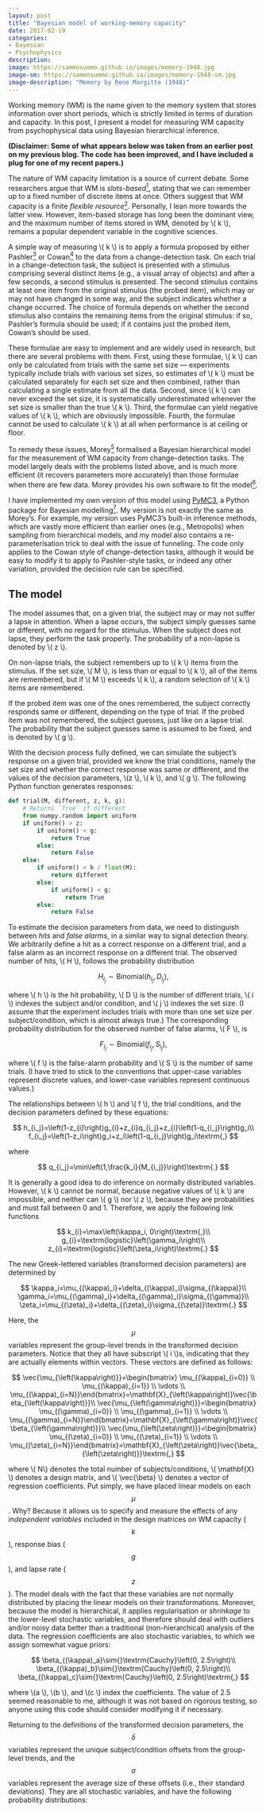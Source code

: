 ```yaml
---
layout: post
title: "Bayesian model of working-memory capacity"
date: 2017-02-19
categories:
- Bayesian
- Psychophysics
description:
image: https://sammosummo.github.io/images/memory-1948.jpg
image-sm: https://sammosummo.github.io/images/memory-1948-sm.jpg
image-description: "Memory by Rene Margitte (1948)"
---
```


Working memory (WM) is the name given to the memory system that stores information over short periods, which is strictly limited in terms of duration and capacity. In this post, I present a model for measuring WM capacity from psychophysical data using Bayesian hierarchical inference.

**(Disclaimer: Some of what appears below was taken from an earlier post on my previous blog. The code has been improved, and I have included a plug for one of my recent papers.)**

The nature of WM capacity limitation is a source of current debate. Some researchers argue that WM is *slots-based*[<sup>1</sup>], stating that we can remember up to a fixed number of discrete items at once. Others suggest that WM capacity is a finite *flexible resource*[<sup>2</sup>]. Personally, I lean more towards the latter view. However, item-based storage has long been the dominant view, and the maximum number of items stored in WM, denoted by \\( k \\), remains a popular dependent variable in the cognitive sciences.

[<sup>1</sup>]: https://doi.org/10.1016/j.tics.2013.06.006 "Luck, S.J., & Vogel, E.K. (2013). Visual working memory capacity: From psychophysics and neurobiology to individual differences. Trends in Cognitive Sciences, 17(8), 391–400."

[<sup>2</sup>]: https://doi.org/10.1038/nn.3655 "Ma, W. J., Hussain, M. & Bays, P. M. (2014). Changing concepts of working memory. Nature Neuroscience, 17, 347–356."

A simple way of measuring \\( k \\) is to apply a formula proposed by either Pashler[<sup>3</sup>] or Cowan[<sup>4</sup>] to the data from a change-detection task. On each trial in a change-detection task, the subject is presented with a stimulus comprising several distinct items (e.g., a visual array of objects) and after a few seconds, a second stimulus is presented. The second stimulus contains at least one item from the original stimulus (the probed item), which may or may not have changed in some way, and the subject indicates whether a change occurred. The choice of formula depends on whether the second stimulus also contains the remaining items from the original stimulus: if so, Pashler’s formula should be used; if it contains just the probed item, Cowan’s should be used.

[<sup>3</sup>]: https://www.ncbi.nlm.nih.gov/pubmed/3226885 "Pashler, H. (1988). Familiarity and visual change detection. Perception & Psychophysics, 44(4), 369–378."

[<sup>4</sup>]: https://www.ncbi.nlm.nih.gov/pubmed/11515286 "Cowan, N. (2001). The magic number 4 in short-term memory: A reconsideration of mental storage capacity. Behavioral and Brain Sciences, 24(1), 87–114."

These formulae are easy to implement and are widely used in research, but there are several problems with them. First, using these formulae, \\( k \\) can only be calculated from trials with the same set size — experiments typically include trials with various set sizes, so estimates of \\( k \\) must be calculated separately for each set size and then combined, rather than calculating a single estimate from all the data. Second, since \\( k \\) can never exceed the set size, it is systematically underestimated whenever the set size is smaller than the true \\( k \\). Third, the formulae can yield negative values of \\( k \\), which are obviously impossible. Fourth, the formulae cannot be used to calculate \\( k \\) at all when performance is at ceiling or floor.

To remedy these issues, Morey[<sup>5</sup>] formalised a Bayesian hierarchical model for the measurement of WM capacity from change-detection tasks. The model largely deals with the problems listed above, and is much more efficient (it recovers parameters more accurately) than those formulae when there are few data. Morey provides his own software to fit the model[<sup>6</sup>].

[<sup>5</sup>]: https://doi.org/10.1016/j.jmp.2010.08.008 "Morey, R. D. (2011). A hierarchical Bayesian model for the measurement of working memory capacity. Journal of Mathematical Psychology, 55, 8–24"

[<sup>6</sup>]: https://dx.doi.org/10.3758%2Fs13428-011-0114-8 "Morey, R. D. & Morey, C. C. (2011). WoMMBAT: A user interface for hierarchical Bayesian estimation of working memory capacity. Behavior Research Methods, 43(4), 1044–1065."

I have implemented my own version of this model using [PyMC3](http://docs.pymc.io/), a Python package for Bayesian modelling[<sup>7</sup>]. My version is not exactly the same as Morey’s. For example, my version uses PyMC3’s built-in inference methods, which are vastly more efficient than earlier ones (e.g., Metropolis) when sampling from hierarchical models, and my model also contains a re-parameterisation trick to deal with the issue of funneling. The code only applies to the Cowan style of change-detection tasks, although it would be easy to modify it to apply to Pashler-style tasks, or indeed any other variation, provided the decision rule can be specified.

[<sup>7</sup>]: https://doi.org/10.7717/peerj-cs.55 "Salvatier, J., Wiecki, T. V., & Fonnesbeck, C. (2016). Probabilistic programming in Python using PyMC3. PeerJ Computer Science, 2:e55."


The model
---------

The model assumes that, on a given trial, the subject may or may not suffer a lapse in attention. When a lapse occurs, the subject simply guesses same or different, with no regard for the stimulus. When the subject does not lapse, they perform the task properly. The probability of a non-lapse is denoted by \\( z \\).

On non-lapse trials, the subject remembers up to \\( k \\) items from the stimulus. If the set size, \\( M \\), is less than or equal to \\( k \\), all of the items are remembered, but if \\( M \\) exceeds \\( k \\), a random selection of \\( k \\) items are remembered.

If the probed item was one of the ones remembered, the subject correctly responds same or different, depending on the type of trial. If the probed item was not remembered, the subject guesses, just like on a lapse trial. The probability that the subject guesses same is assumed to be fixed, and is denoted by \\( g \\).

With the decision process fully defined, we can simulate the subject’s response on a given trial, provided we know the trial conditions, namely the set size and whether the correct response was same or different, and the values of the decision parameters, \\(z \\), \\( k \\), and \\( g \\). The following Python function generates responses:

~~~ python
def trial(M, different, z, k, g):
    # Returns `True` if different
    from numpy.random import uniform
    if uniform() > z:
        if uniform() < g:
            return True
        else:
            return False
    else:
        if uniform() < k / float(M):
            return different
        else:
            if uniform() < g:
                return True
        else:
            return False
~~~


To estimate the decision parameters from data, we need to distinguish between *hits* and *false alarms*, in a similar way to signal detection theory. We arbitrarily define a hit as a correct response on a different trial, and a false alarm as an incorrect response on a different trial. The observed number of hits, \\( H \\), follows the probability distribution

$$
H_{i_j} \sim \textrm{Binomial}\left(h_{i_j},D_{i_j}\right)\textrm{,}
$$

where \\( h \\) is the hit probability, \\( D \\) is the number of different trials, \\( i \\) indexes the subject and/or condition, and \\( j \\) indexes the set size. (I assume that the experiment includes trials with more than one set size per subject/condition, which is almost always true.) The corresponding probability distribution for the observed number of false alarms, \\( F \\), is

$$
F_{i_j} \sim \textrm{Binomial}\left(f_{i_j},S_{i_j}\right)\textrm{,}
$$

where  \\( f \\) is the false-alarm probability and \\( S \\) is the number of same trials. (I have tried to stick to the conventions that upper-case variables represent discrete values, and lower-case variables represent continuous values.)

The relationships between \\( h \\) and \\( f \\), the trial conditions, and the decision parameters defined by these equations:

$$
h_{i_j}=\left(1-z_{i}\right)g_{i}+z_{i}q_{i_j}+z_{i}\left(1-q_{i_j}\right)g_i\\
f_{i_j}=\left(1-z_i\right)g_i+z_i\left(1-q_{i_j}\right)g_i\textrm{,}
$$

where

$$
q_{i_j}=\min\left(1,\frac{k_i}{M_{i_j}}\right)\textrm{.}
$$

It is generally a good idea to do inference on normally distributed variables. However, \\( k \\) cannot be normal, because negative values of \\( k \\) are impossible, and neither can \\( g \\) nor \\( z \\), because they are probabilities and must fall between 0 and 1. Therefore, we apply the following link functions

$$
k_{i}=\max\left(\kappa_i, 0\right)\textrm{,}\\
g_{i}=\textrm{logistic}\left(\gamma_i\right)\\
z_{i}=\textrm{logistic}\left(\zeta_i\right)\textrm{.}
$$

The new Greek-lettered variables (transformed decision parameters) are determined by

$$
\kappa_i=\mu_{(\kappa)_i}+\delta_{(\kappa)_i}\sigma_{(\kappa)}\\
\gamma_i=\mu_{(\gamma)_i}+\delta_{(\gamma)_i}\sigma_{(\gamma)}\\
\zeta_i=\mu_{(\zeta)_i}+\delta_{(\zeta)_i}\sigma_{(\zeta)}\textrm{.}
$$

Here, the $$\mu$$ variables represent the group-level trends in the transformed decision parameters. Notice that they all have subscript \\( i \\)s, indicating that they are actually elements within vectors. These vectors are defined as follows:

$$
\vec{\mu_{\left(\kappa\right)}}=\begin{bmatrix} \mu_{(\kappa)_{i=0}} \\ \mu_{(\kappa)_{i=1}} \\ \vdots \\ \mu_{(\kappa)_{i=N}}\end{bmatrix}=\mathbf{X}_{\left(\kappa\right)}\vec{\beta_{\left(\kappa\right)}}\\
\vec{\mu_{\left(\gamma\right)}}=\begin{bmatrix} \mu_{(\gamma)_{i=0}} \\ \mu_{(\gamma)_{i=1}} \\ \vdots \\ \mu_{(\gamma)_{i=N}}\end{bmatrix}=\mathbf{X}_{\left(\gamma\right)}\vec{\beta_{\left(\gamma\right)}}\\
\vec{\mu_{\left(\zeta\right)}}=\begin{bmatrix} \mu_{(\zeta)_{i=0}} \\ \mu_{(\zeta)_{i=1}} \\ \vdots \\ \mu_{(\zeta)_{i=N}}\end{bmatrix}=\mathbf{X}_{\left(\zeta\right)}\vec{\beta_{\left(\zeta\right)}}\textrm{,}
$$

where \\( N\\) denotes the total number of subjects/conditions, \\( \mathbf{X} \\) denotes a design matrix, and \\( \vec{\beta} \\) denotes a vector of regression coefficients. Put simply, we have placed linear models on each $$\mu$$. Why? Because it allows us to specify and measure the effects of any *independent variables* included in the design matrices on WM capacity ($$k$$), response bias ($$g$$), and lapse rate ($$z$$). The model deals with the fact that these variables are not normally distributed by placing the linear models on their transformations. Moreover, because the model is hierarchical, it applies regularisation or *shrinkage* to the lower-level stochastic variables, and therefore should deal with outliers and/or noisy data better than a traditional (non-hierarchical) analysis of the data. The regression coefficients are also stochastic variables, to which we assign somewhat vague priors:

$$
\beta_{(\kappa)_a}\sim{}\textrm{Cauchy}\left(0, 2.5\right)\\
\beta_{(\kappa)_b}\sim{}\textrm{Cauchy}\left(0, 2.5\right)\\
\beta_{(\kappa)_c}\sim{}\textrm{Cauchy}\left(0, 2.5\right)\textrm{,}
$$

where \\(a \\), \\(b \\), and \\(c \\) index the coefficients. The value of 2.5 seemed reasonable to me, although it was not based on rigorous testing, so anyone using this code should consider modifying it if necessary.

Returning to the definitions of the transformed decision parameters, the $$\delta$$ variables represent the unique subject/condition offsets from the group-level trends, and the $$\sigma$$ variables represent the average size of these offsets (i.e., their standard deviations). They are all stochastic variables, and have the following probability distributions:

